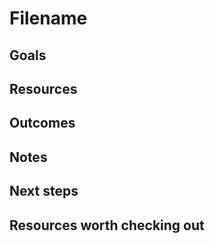 # Filename

## Goals
<!-- What we expect to get from the day -->

## Resources
<!-- How are we going to achieve it -->

## Outcomes
<!-- What we actually got -->

## Notes
<!-- Relevant notes to the day's progress -->

## Next steps
<!-- What we will be working on tomorrow -->

## Resources worth checking out
<!-- Other resources we could benefit from -->
